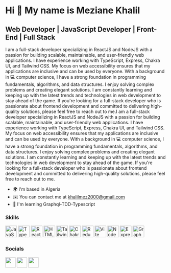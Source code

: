 Hi 👋 My name is Meziane Khalil
===============================

Web Developer | JavaScript Developer | Front-End | Full Stack
-------------------------------------------------------------

I am a full-stack developer specializing in ReactJS and NodeJS with a passion for building scalable, maintainable, and user-friendly web applications. I have experience working with TypeScript, Express, Chakra UI, and Tailwind CSS. My focus on web accessibility ensures that my applications are inclusive and can be used by everyone. With a background in 💻 computer science, I have a strong foundation in programming fundamentals, algorithms, and data structures. I enjoy solving complex problems and creating elegant solutions. I am constantly learning and keeping up with the latest trends and technologies in web development to stay ahead of the game. If you're looking for a full-stack developer who is passionate about frontend development and committed to delivering high-quality solutions, please feel free to reach out to me.I am a full-stack developer specializing in ReactJS and NodeJS with a passion for building scalable, maintainable, and user-friendly web applications. I have experience working with TypeScript, Express, Chakra UI, and Tailwind CSS. My focus on web accessibility ensures that my applications are inclusive and can be used by everyone. With a background in 💻 computer science, I have a strong foundation in programming fundamentals, algorithms, and data structures. I enjoy solving complex problems and creating elegant solutions. I am constantly learning and keeping up with the latest trends and technologies in web development to stay ahead of the game. If you're looking for a full-stack developer who is passionate about frontend development and committed to delivering high-quality solutions, please feel free to reach out to me.

*   🌍  I'm based in Algeria
*   ✉️  You can contact me at [khalilmez2000@gmail.com](mailto:khalilmez2000@gmail.com)
*   🧠  I'm learning Graphql-TDD-Typescript

### Skills 
<p align="left">
<a href="https://developer.mozilla.org/en-US/docs/Web/JavaScript" target="_blank" rel="noreferrer"><img src="https://raw.githubusercontent.com/danielcranney/readme-generator/main/public/icons/skills/javascript-colored.svg" width="36" height="36" alt="JavaScript" /></a>
<a href="https://www.typescriptlang.org/" target="_blank" rel="noreferrer"><img src="https://raw.githubusercontent.com/danielcranney/readme-generator/main/public/icons/skills/typescript-colored.svg" width="36" height="36" alt="TypeScript" /></a>
<a href="https://reactjs.org/" target="_blank" rel="noreferrer"><img src="https://raw.githubusercontent.com/danielcranney/readme-generator/main/public/icons/skills/react-colored.svg" width="36" height="36" alt="React" /></a>
<a href="https://developer.mozilla.org/en-US/docs/Glossary/HTML5" target="_blank" rel="noreferrer"><img src="https://raw.githubusercontent.com/danielcranney/readme-generator/main/public/icons/skills/html5-colored.svg" width="36" height="36" alt="HTML5" /></a>
<a href="https://tailwindcss.com/" target="_blank" rel="noreferrer"><img src="https://raw.githubusercontent.com/danielcranney/readme-generator/main/public/icons/skills/tailwindcss-colored.svg" width="36" height="36" alt="TailwindCSS" /></a>
<a href="https://chakra-ui.com/" target="_blank" rel="noreferrer"><img src="https://raw.githubusercontent.com/danielcranney/readme-generator/main/public/icons/skills/chakra-colored.svg" width="36" height="36" alt="Chakra UI" /></a>
<a href="https://redux.js.org/" target="_blank" rel="noreferrer"><img src="https://raw.githubusercontent.com/danielcranney/readme-generator/main/public/icons/skills/redux-colored.svg" width="36" height="36" alt="Redux" /></a>
<a href="https://vitejs.dev/" target="_blank" rel="noreferrer"><img src="https://raw.githubusercontent.com/danielcranney/readme-generator/main/public/icons/skills/vite-colored.svg" width="36" height="36" alt="Vite" /></a>
<a href="https://nodejs.org/en/" target="_blank" rel="noreferrer"><img src="https://raw.githubusercontent.com/danielcranney/readme-generator/main/public/icons/skills/nodejs-colored.svg" width="36" height="36" alt="NodeJS" /></a>
<a href="https://expressjs.com/" target="_blank" rel="noreferrer"><img src="https://raw.githubusercontent.com/danielcranney/readme-generator/main/public/icons/skills/express-colored.svg" width="36" height="36" alt="Express" /></a>
<a href="https://graphql.org/" target="_blank" rel="noreferrer"><img src="https://raw.githubusercontent.com/danielcranney/readme-generator/main/public/icons/skills/graphql-colored.svg" width="36" height="36" alt="GraphQL" /></a>
</p>
                    
### Socials                  
<p align="left"> <a href="https://www.github.com/MezianeKhalil" target="_blank" rel="noreferrer"><img src="https://raw.githubusercontent.com/danielcranney/readme-generator/main/public/icons/socials/github.svg" width="32" height="32" /></a> <a href="https://www.linkedin.com/in/meziane-khalil/" target="_blank" rel="noreferrer"><img src="https://raw.githubusercontent.com/danielcranney/readme-generator/main/public/icons/socials/linkedin.svg" width="32" height="32" /></a> <a href="https://www.twitter.com/khalil_meziane" target="_blank" rel="noreferrer"><img src="https://raw.githubusercontent.com/danielcranney/readme-generator/main/public/icons/socials/twitter.svg" width="32" height="32" /></a></p>
